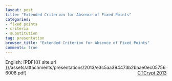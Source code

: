 ```yaml
---
layout: post
title: "Extended Criterion for Absence of Fixed Points"
categories:
- fixed points
- criteria
- substitution
tag: presentation
browser_title: "Extended Criterion for Absence of Fixed Points"
comments: true
---
```


English: [PDF]({{ site.url }}/assets/attachments/presentations/2013/e3c5aa394473b2baae0ec057566008.pdf) <span style="float: right;">[CTCrypt 2013](https://tc26.ru/en/CTCrypt/2013/reports/index.php)</span>